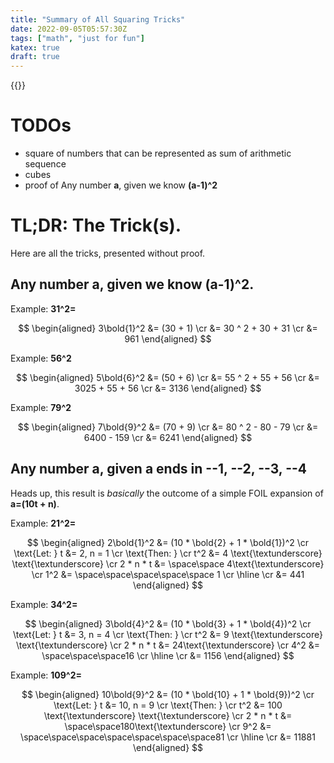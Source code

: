 ```yaml
---
title: "Summary of All Squaring Tricks"
date: 2022-09-05T05:57:30Z
tags: ["math", "just for fun"]
katex: true
draft: true
---
```


{{<toc>}}

# TODOs

* square of numbers that can be represented as sum of arithmetic sequence
* cubes
* proof of Any number **a**, given we know **(a-1)^2**

# TL;DR: The Trick(s).

Here are all the tricks, presented without proof.

## Any number **a**, given we know **(a-1)^2**.

Example: **31^2=**

$$
\begin{aligned}
3\bold{1}^2 &= (30 + 1) \cr
&= 30 ^ 2 + 30 + 31 \cr
&= 961
\end{aligned}
$$

Example: **56^2**

$$
\begin{aligned}
5\bold{6}^2 &= (50 + 6) \cr
&= 55 ^ 2 + 55 + 56 \cr
&= 3025 + 55 + 56 \cr
&= 3136
\end{aligned}
$$

Example: **79^2**

$$
\begin{aligned}
7\bold{9}^2 &= (70 + 9) \cr
&= 80 ^ 2 - 80 - 79 \cr
&= 6400 - 159 \cr
&= 6241
\end{aligned}
$$

## Any number **a**, given **a** ends in **--1**, **--2**, **--3**, **--4**

Heads up, this result is _basically_ the outcome of a simple FOIL expansion of **a=(10t + n)**.

Example: **21^2=**

$$
\begin{aligned}
2\bold{1}^2 &= (10 * \bold{2} + 1 * \bold{1})^2 \cr
\text{Let: } t &= 2, n = 1 \cr
\text{Then: } \cr
t^2 &= 4 \text{\textunderscore} \text{\textunderscore} \cr
2 * n * t &= \space\space 4\text{\textunderscore} \cr
1^2 &= \space\space\space\space\space 1 \cr
\hline \cr
&= 441
\end{aligned}
$$

Example: **34^2=**

$$
\begin{aligned}
3\bold{4}^2 &= (10 * \bold{3} + 1 * \bold{4})^2 \cr
\text{Let: } t &= 3, n = 4 \cr
\text{Then: } \cr
t^2 &= 9 \text{\textunderscore} \text{\textunderscore} \cr
2 * n * t &= 24\text{\textunderscore} \cr
4^2 &= \space\space\space16 \cr
\hline \cr
&= 1156
\end{aligned}
$$

Example: **109^2=**

$$
\begin{aligned}
10\bold{9}^2 &= (10 * \bold{10} + 1 * \bold{9})^2 \cr
\text{Let: } t &= 10, n = 9 \cr
\text{Then: } \cr
t^2 &= 100 \text{\textunderscore} \text{\textunderscore} \cr
2 * n * t &= \space\space180\text{\textunderscore} \cr
9^2 &= \space\space\space\space\space\space\space81 \cr
\hline \cr
&= 11881
\end{aligned}
$$

